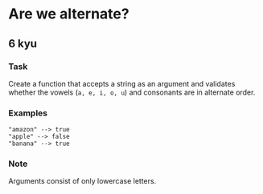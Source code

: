 # Are we alternate?
## 6 kyu

### Task

Create a function that accepts a string as an argument and validates whether the vowels (`a, e, i, o, u`) and consonants are in alternate order.

### Examples
```
"amazon" --> true
"apple" --> false
"banana" --> true
```

### Note
Arguments consist of only lowercase letters.


